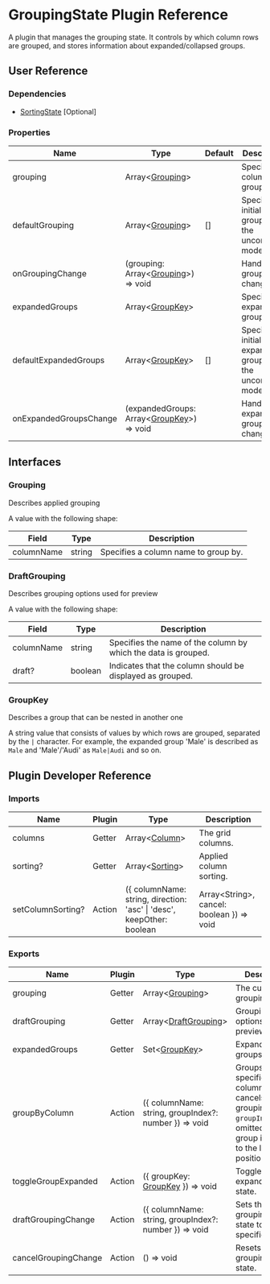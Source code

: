 # GroupingState Plugin Reference

A plugin that manages the grouping state. It controls by which column rows are grouped, and stores information about expanded/collapsed groups.

## User Reference

### Dependencies

- [SortingState](sorting-state.md) [Optional]

### Properties

Name | Type | Default | Description
-----|------|---------|------------
grouping | Array&lt;[Grouping](#grouping)&gt; | | Specifies columns to group by.
defaultGrouping | Array&lt;[Grouping](#grouping)&gt; | [] | Specifies initial grouping in the uncontrolled mode.
onGroupingChange | (grouping: Array&lt;[Grouping](#grouping)&gt;) => void | | Handles grouping changes.
expandedGroups | Array&lt;[GroupKey](#group-key)&gt; | | Specifies expanded groups.
defaultExpandedGroups | Array&lt;[GroupKey](#group-key)&gt; | [] | Specifies initially expanded groups in the uncontrolled mode.
onExpandedGroupsChange | (expandedGroups: Array&lt;[GroupKey](#group-key)&gt;) => void | | Handles expanded group changes.

## Interfaces

### Grouping

Describes applied grouping

A value with the following shape:

Field | Type | Description
------|------|------------
columnName | string | Specifies a column name to group by.

### <a name="draft-grouping"></a>DraftGrouping

Describes grouping options used for preview

A value with the following shape:

Field | Type | Description
------|------|------------
columnName | string | Specifies the name of the column by which the data is grouped.
draft? | boolean | Indicates that the column should be displayed as grouped.

### <a name="group-key"></a>GroupKey

Describes a group that can be nested in another one

A string value that consists of values by which rows are grouped, separated by the `|` character. For example, the expanded group 'Male' is described as `Male` and 'Male'/'Audi' as `Male|Audi` and so on.

## Plugin Developer Reference

### Imports

Name | Plugin | Type | Description
-----|--------|------|------------
columns | Getter | Array&lt;[Column](grid.md#column)&gt; | The grid columns.
sorting? | Getter | Array&lt;[Sorting](sorting-state.md#sorting)&gt; | Applied column sorting.
setColumnSorting? | Action | ({ columnName: string, direction: 'asc' &#124; 'desc', keepOther: boolean | Array&lt;String&gt;, cancel: boolean }) => void | Changes a column's sort direction. Keeps existing sorting if `keepOther` is set to `true`. The `keepOther` can handle contains the names of columns will be keeped when sorting is applied. Cancels sorting by the current column if `cancel` is set to `true`.

### Exports

Name | Plugin | Type | Description
-----|--------|------|------------
grouping | Getter | Array&lt;[Grouping](#grouping)&gt; | The current grouping state.
draftGrouping | Getter | Array&lt;[DraftGrouping](#draft-grouping)&gt; | Grouping options used for preview.
expandedGroups | Getter | Set&lt;[GroupKey](#group-key)&gt; | Expanded groups.
groupByColumn | Action | ({ columnName: string, groupIndex?: number }) => void | Groups by the specified column or cancels grouping. If `groupIndex` is omitted, the group is added to the last position.
toggleGroupExpanded | Action | ({ groupKey: [GroupKey](#group-key) }) => void | Toggles the expanded group state.
draftGroupingChange | Action | ({ columnName: string, groupIndex?: number }) => void | Sets the groupingChange state to the specified value.
cancelGroupingChange | Action | () => void | Resets the groupingChange state.
